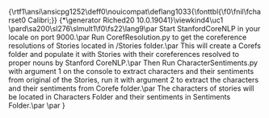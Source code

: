 {\rtf1\ansi\ansicpg1252\deff0\nouicompat\deflang1033{\fonttbl{\f0\fnil\fcharset0 Calibri;}}
{\*\generator Riched20 10.0.19041}\viewkind4\uc1 
\pard\sa200\sl276\slmult1\f0\fs22\lang9\par
Start StanfordCoreNLP in your locale on port 9000.\par
Run CorefResolution.py to get the coreference resolutions of Stories located in /Stories folder.\par
This will create a Corefs folder and populate it with Stories with their coreferences resolved to proper nouns by Stanford CoreNLP.\par
Then Run CharacterSentiments.py with argument 1 on the console to extract characters and their sentiments from original of the Stories, run it with argument 2 to extract the characters and their sentiments from Corefe folder.\par
The characters of stories will be located in Characters Folder and their sentiments in Sentiments Folder.\par
\par
}
 